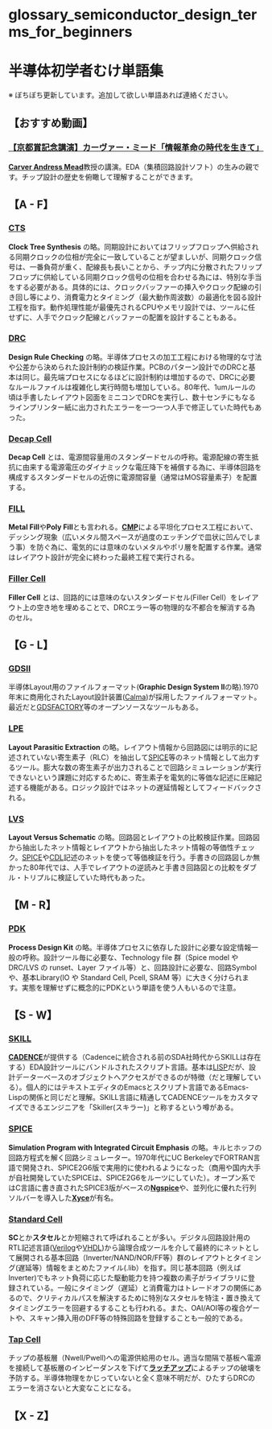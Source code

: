 # glossary_semiconductor_design_terms_for_beginners
# 半導体初学者むけ単語集
※ ぼちぼち更新しています。追加して欲しい単語あれば連絡ください。

## 【おすすめ動画】

### [【京都賞記念講演】カーヴァー・ミード「情報革命の時代を生きて」](https://www.youtube.com/watch?v=_yjZi83SBZI)
[**Carver Andress Mead**](https://ja.wikipedia.org/wiki/%E3%82%AB%E3%83%BC%E3%83%90%E3%83%BC%E3%83%BB%E3%83%9F%E3%83%BC%E3%83%89)教授の講演。EDA（集積回路設計ソフト）の生みの親です。チップ設計の歴史を俯瞰して理解することができます。

## 【A - F】

### [CTS](https://ivlsi.com/clock-tree-synthesis-cts-vlsi-physical-design/)
**Clock Tree Synthesis** の略。同期設計においてはフリップフロップへ供給される同期クロックの位相が完全に一致していることが望ましいが、同期クロック信号は、一番負荷が重く、配線長も長いことから、チップ内に分散されたフリップフロップに供給している同期クロック信号の位相を合わせる為には、特別な手当をする必要がある。具体的には、クロックバッファーの挿入やクロック配線の引き回し等により、消費電力とタイミング（最大動作周波数）の最適化を図る設計工程を指す。動作処理性能が最優先されるCPUやメモリ設計では、ツールに任せずに、人手でクロック配線とバッファーの配置を設計することもある。

### [DRC](https://en.wikipedia.org/wiki/Design_rule_checking)
**Design Rule Checking** の略。半導体プロセスの加工工程における物理的な寸法や公差から決められた設計制約の検証作業。PCBのパターン設計でのDRCと基本は同じ。最先端プロセスになるほどに設計制約は増加するので、DRCに必要なルールファイルは複雑化し実行時間も増加している。80年代、1umルールの頃は手書したレイアウト図面をミニコンでDRCを実行し、数十センチにもなるラインプリンター紙に出力されたエラーを一つ一つ人手で修正していた時代もあった。

### [Decap Cell](https://ivlsi.com/decap-cells-vlsi-physical-design/)
**Decap Cell** とは、電源間容量用のスタンダードセルの呼称。電源配線の寄生抵抗に由来する電源電圧のダイナミックな電圧降下を補償する為に、半導体回路を構成するスタンダードセルの近傍に電源間容量（通常はMOS容量素子）を配置する。

### [FILL](https://semiengineering.com/knowledge_centers/materials/fill)
**Metal Fill**や**Poly Fill**とも言われる。[**CMP**](https://en.wikipedia.org/wiki/Chemical-mechanical_polishing)による平坦化プロセス工程において、デッシング現象（広いメタル間スペースが過度のエッチングで皿状に凹んでしまう事）を防ぐ為に、電気的には意味のないメタルやポリ層を配置する作業。通常はレイアウト設計が完全に終わった最終工程で実行される。

### [Filler Cell](https://vlsi.pro/physical-only-cells-filler-cells/)
**Filler Cell** とは、回路的には意味のないスタンダードセル(Filler Cell）をレイアウト上の空き地を埋めることで、DRCエラー等の物理的な不都合を解消する為のセル。

## 【G - L】

### [GDSII](https://en.wikipedia.org/wiki/GDSII) 
半導体Layout用のファイルフォーマット(**Graphic Design System II**の略).1970年末に商用化されたLayout設計装置([Calma](https://en.wikipedia.org/wiki/Calma))が採用したファイルフォーマット。最近だと[GDSFACTORY](https://gdsfactory.github.io/gdsfactory/index.html)等のオープンソースなツールもある。

### [LPE](https://en.wikipedia.org/wiki/Parasitic_extraction)
**Layout Parasitic Extraction** の略。レイアウト情報から回路図には明示的に記述されていない寄生素子（RLC）を抽出して[SPICE](https://en.wikipedia.org/wiki/SPICE)等のネット情報として出力するツール。膨大な数の寄生素子が出力されることで回路シミュレーションが実行できないという課題に対応するために、寄生素子を電気的に等価な記述に圧縮記述する機能がある。ロジック設計ではネットの遅延情報としてフィードバックされる。

### [LVS](https://en.wikipedia.org/wiki/Layout_Versus_Schematic)
**Layout Versus Schematic** の略。回路図とレイアウトの比較検証作業。回路図から抽出したネット情報とレイアウトから抽出したネット情報の等価性チェック。[SPICE](https://en.wikipedia.org/wiki/SPICE)や[CDL](https://en.wikipedia.org/wiki/Circuit_design_language)記述のネットを使って等価検証を行う。手書きの回路図しか無かった80年代では、人手でレイアウトの逆読みと手書き回路図との比較をダブル・トリプルに検証していた時代もあった。

## 【M - R】

### [PDK](https://en.wikipedia.org/wiki/Process_design_kit#)
**Process Design Kit** の略。半導体プロセスに依存した設計に必要な設定情報一般の呼称。設計ツール毎に必要な、Technology file 群（Spice model や DRC/LVS の runset、Layer ファイル等）と、回路設計に必要な、回路Symbolや、基本Library(IO や Standard Cell, Pcell, SRAM 等）に大きく分けられます。実態を理解せずに概念的にPDKという単語を使う人もいるので注意。

## 【S - W】

### [SKILL](https://en.wikipedia.org/wiki/Cadence_SKILL)
[**CADENCE**](https://www.cadence.com/en_US/home.html)が提供する（Cadenceに統合される前のSDA社時代からSKILLは存在する）EDA設計ツールにバンドルされたスクリプト言語。基本は[LISP](https://ja.wikipedia.org/wiki/LISP)だが、設計データーベースのオブジェクトへアクセスができるのが特徴（だと理解している）。個人的にはテキストエディタのEmacsとスクリプト言語であるEmacs-Lispの関係と同じだと理解。SKILL言語に精通してCADENCEツールをカスタマイズできるエンジニアを「Skiller(スキラー)」と称するという噂がある。

### [SPICE](https://en.wikipedia.org/wiki/SPICE)
**Simulation Program with Integrated Circuit Emphasis** の略。キルヒホッフの回路方程式を解く回路シミュレーター。1970年代にUC BerkeleyでFORTRAN言語で開発され、SPICE2G6版で実用的に使われるようになった（商用や国内大手が自社開発していたSPICEは、SPICE2G6をルーツにしていた）。オープン系ではC言語に書き直されたSPICE3版がベースの[**Ngspice**](https://ngspice.sourceforge.io/)や、並列化に優れた行列ソルバーを導入した[**Xyce**](https://xyce.sandia.gov/)が有名。

### [Standard Cell](https://en.wikipedia.org/wiki/Standard_cell)
**SC**とか**スタセル**とか短縮されて呼ばれることが多い。デジタル回路設計用のRTL記述言語([Verilog](https://en.wikipedia.org/wiki/Verilog)や[VHDL](https://en.wikipedia.org/wiki/VHDL))から論理合成ツールを介して最終的にネットとして展開される基本回路（Inverter/NAND/NOR/FF等）群のレイアウトとタイミング(遅延等）情報をまとめたファイル(.lib）を指す。同じ基本回路（例えばInverter)でもネット負荷に応じた駆動能力を持つ複数の素子がライブラリに登録されている。一般にタイミング（遅延）と消費電力はトレードオフの関係にあるので、クリティカルパスを解決するために特別なスタセルを特注・置き換えてタイミングエラーを回避するすることも行われる。また、OAI/AOI等の複合ゲートや、スキャン挿入用のDFF等の特殊回路を登録することも一般的である。

### [Tap Cell](https://ivlsi.com/tap-cell-placement-vlsi-physical-design/)
チップの基板層（Nwell/Pwell)への電源供給用のセル。適当な間隔で基板へ電源を接続して基板層のインピーダンスを下げて[**ラッチアップ**](https://en.wikipedia.org/wiki/Latch-up)によるチップの破壊を予防する。半導体物理をかじっていないと全く意味不明だが、ひたすらDRCのエラーを消さないと大変なことになる。

## 【X - Z】


